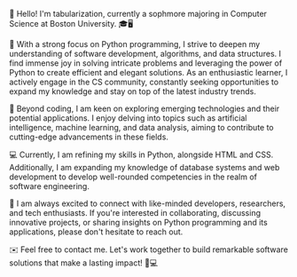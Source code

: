 👋 Hello! I'm tabularization, currently a sophmore majoring in Computer Science at Boston University. 🎓🖥️

💼 With a strong focus on Python programming, I strive to deepen my understanding of software development, algorithms, and data structures. I find immense joy in solving intricate problems and leveraging the power of Python to create efficient and elegant solutions.
   As an enthusiastic learner, I actively engage in the CS community, constantly seeking opportunities to expand my knowledge and stay on top of the latest industry trends. 

🚀 Beyond coding, I am keen on exploring emerging technologies and their potential applications. I enjoy delving into topics such as artificial intelligence, machine learning, and data analysis, aiming to contribute to cutting-edge advancements in these fields.

💻 Currently, I am refining my skills in Python, alongside HTML and CSS. Additionally, I am expanding my knowledge of database systems and web development to develop well-rounded competencies in the realm of software engineering.

🤝 I am always excited to connect with like-minded developers, researchers, and tech enthusiasts. If you're interested in collaborating, discussing innovative projects, or sharing insights on Python programming and its applications, please don't hesitate to reach out.

✉️ Feel free to contact me. Let's work together to build remarkable software solutions that make a lasting impact! 💪💻

<!---
tabularization/tabularization is a ✨ special ✨ repository because its `README.md` (this file) appears on your GitHub profile.
You can click the Preview link to take a look at your changes.
--->
